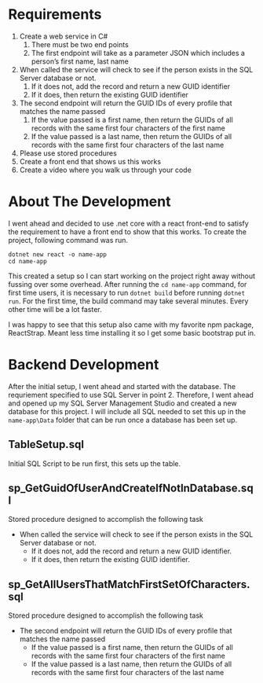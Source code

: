 # Requirements

1. Create a web service in C#
   1. There must be two end points
   2. The first endpoint will take as a parameter JSON which includes a person’s first name, last name
2. When called the service will check to see if the person exists in the SQL Server database or not.
   1. If it does not, add the record and return a new GUID identifier
   2. If it does, then return the existing GUID identifier
3. The second endpoint will return the GUID IDs of every profile that matches the name passed
   1. If the value passed is a first name, then return the GUIDs of all records with the same first four characters of the first name
   2. If the value passed is a last name, then return the GUIDs of all records with the same first four characters of the last name
4. Please use stored procedures
5. Create a front end that shows us this works
6. Create a video where you walk us through your code

# About The Development

I went ahead and decided to use .net core with a react front-end to satisfy the requirement to have a front end to show that this works. To create the project, following command was run.

```
dotnet new react -o name-app
cd name-app
```

This created a setup so I can start working on the project right away without fussing over some overhead. After running the `cd name-app` command, for first time users, it is necessary to run `dotnet build` before running `dotnet run`. For the first time, the build command may take several minutes. Every other time will be a lot faster.

I was happy to see that this setup also came with my favorite npm package, ReactStrap. Meant less time installing it so I get some basic bootstrap put in.

# Backend Development

After the initial setup, I went ahead and started with the database. The requriement specified to use SQL Server in point 2. Therefore, I went ahead and opened up my SQL Server Management Studio and created a new database for this project. I will include all SQL needed to set this up in the `name-app\Data` folder that can be run once a database has been set up.

## TableSetup.sql

Initial SQL Script to be run first, this sets up the table.

## sp_GetGuidOfUserAndCreateIfNotInDatabase.sql

Stored procedure designed to accomplish the following task

- When called the service will check to see if the person exists in the SQL Server database or not.
  - If it does not, add the record and return a new GUID identifier.
  - If it does, then return the existing GUID identifier.

## sp_GetAllUsersThatMatchFirstSetOfCharacters.sql

Stored procedure designed to accomplish the following task

- The second endpoint will return the GUID IDs of every profile that matches the name passed
  - If the value passed is a first name, then return the GUIDs of all records with the same first four characters of the first name
  - If the value passed is a last name, then return the GUIDs of all records with the same first four characters of the last name
